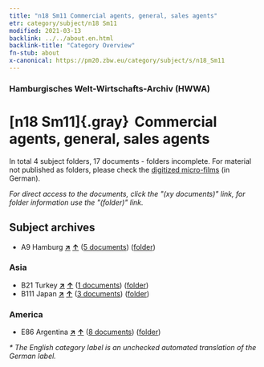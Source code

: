 ```yaml
---
title: "n18 Sm11 Commercial agents, general, sales agents"
etr: category/subject/n18 Sm11
modified: 2021-03-13
backlink: ../../about.en.html
backlink-title: "Category Overview"
fn-stub: about
x-canonical: https://pm20.zbw.eu/category/subject/s/n18_Sm11
---
```


### Hamburgisches Welt-Wirtschafts-Archiv (HWWA)
# [n18 Sm11]{.gray}&#8201; Commercial agents, general, sales agents&#160; 





In total 4 subject folders, 17 documents - folders incomplete.
For material not published as folders, please check the [digitized micro-films](/film/h1_sh.de.html) (in German).

_For direct access to the documents, click the "(xy documents)" link, for folder information use the "(folder)" link._

## Subject archives


- A9 Hamburg [**&nearr;**](../../../geo/i/140905/about.en.html "Hamburg (all folders)") [**&uarr;**](../../../geo/about.en.html#A9 "Country category system") (<a href="https://pm20.zbw.eu/dfgview/sh/140905,145273" title="about: Hamburg : Commercial agents, general, sales agents" target="_blank">5 documents</a>) ([folder](../../../../folder/sh/1409xx/140905/1452xx/145273/about.en.html))

### Asia

- B21 Turkey [**&nearr;**](../../../geo/i/141111/about.en.html "Turkey (all folders)") [**&uarr;**](../../../geo/about.en.html#B21 "Country category system") (<a href="https://pm20.zbw.eu/dfgview/sh/141111,145273" title="about: Turkey : Commercial agents, general, sales agents" target="_blank">1 documents</a>) ([folder](../../../../folder/sh/1411xx/141111/1452xx/145273/about.en.html))
- B111 Japan [**&nearr;**](../../../geo/i/141272/about.en.html "Japan (all folders)") [**&uarr;**](../../../geo/about.en.html#B111 "Country category system") (<a href="https://pm20.zbw.eu/dfgview/sh/141272,145273" title="about: Japan : Commercial agents, general, sales agents" target="_blank">3 documents</a>) ([folder](../../../../folder/sh/1412xx/141272/1452xx/145273/about.en.html))

### America

- E86 Argentina [**&nearr;**](../../../geo/i/141692/about.en.html "Argentina (all folders)") [**&uarr;**](../../../geo/about.en.html#E86 "Country category system") (<a href="https://pm20.zbw.eu/dfgview/sh/141692,145273" title="about: Argentina : Commercial agents, general, sales agents" target="_blank">8 documents</a>) ([folder](../../../../folder/sh/1416xx/141692/1452xx/145273/about.en.html))


_* The English category label is an unchecked automated translation of the German label._

